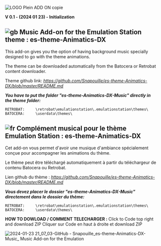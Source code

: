 
![LOGO Plein ADD ON copie](https://github.com/Snapouille/es-theme-Animatics-DX-Music/assets/105559045/4999f663-ec89-4ee2-96e1-65968688fa30)

**V 0.1 - (2024 01 23) - Initialization**

## ![gb](https://github.com/Snapouille/es-theme-Animatics-DX-Music/assets/105559045/a1e80520-3bff-4ff7-9bbf-d96489424fc3) Music Add-on for the Emulation Station theme : es-theme-Animatics-DX
This add-on gives you the option of having background music specially designed to go with the theme animations.

The theme can be downloaded automatically from the Batocera or Retrobat content downloader.

Theme github link: *https://github.com/Snapouille/es-theme-Animatics-DX/blob/master/README.md*

***You have to put the folder "es-theme-Animatics-DX-Music" directly in the theme folder:***

    RETROBAT:     \retrobat\emulationstation\.emulationstation\themes\
    BATOCERA:     \userdata\themes\
    
## ![fr](https://github.com/Snapouille/es-theme-Animatics-DX-Music/assets/105559045/c889ac90-f68b-4008-80ff-7d1903eed8eb) Complément musical pour le thème Emulation Station : es-theme-Animatics-DX
Cet add-on vous permet d'avoir une musique d'ambiance spécialement conçue pour accompagner les animations du thème.

Le thème peut être téléchargé automatiquement à partir du téléchargeur de contenu Batocera ou Retrobat.

Lien github du thème : *https://github.com/Snapouille/es-theme-Animatics-DX/blob/master/README.md*

***Vous devez placer le dossier "es-theme-Animatics-DX-Music" directement dans le dossier du thème:***
 
    RETROBAT:     \retrobat\emulationstation\.emulationstation\themes\
    BATOCERA:     \userdata\themes\
    
**HOW TO DOWLOAD / COMMENT TELECHARGER :**
    Click to Code top right and download ZIP
    Cliquer sur Code en haut à droite et download ZIP

![2024-01-23 21_07_03-GitHub - Snapouille_es-theme-Animatics-DX-Music_ Music Add-on for the Emulation ](https://github.com/Snapouille/es-theme-Animatics-DX-Music/assets/105559045/b9c077cc-75a8-47d4-bd56-6fbc630e04c4)
